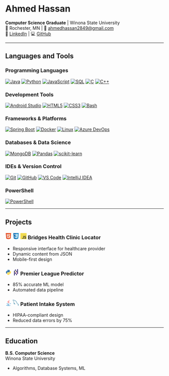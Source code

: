# Ahmed Hassan
**Computer Science Graduate** | Winona State University  
📍 Rochester, MN | 📧 [ahmedhassan2849@gmail.com](mailto:ahmedhassan2849@gmail.com)  
🔗 [LinkedIn](https://linkedin.com/in/ahmed-hassan-cs) | 💻 [GitHub](https://github.com/Ahmedcompsci)

---

## Languages and Tools

### Programming Languages
[![Java](https://img.shields.io/badge/Java-ED8B00?style=flat&logo=openjdk&logoColor=white)](https://java.com)
[![Python](https://img.shields.io/badge/Python-3776AB?style=flat&logo=python&logoColor=white)](https://python.org)
[![JavaScript](https://img.shields.io/badge/JavaScript-F7DF1E?style=flat&logo=javascript&logoColor=black)](https://javascript.com)
[![SQL](https://img.shields.io/badge/SQL-005C84?style=flat&logo=mysql&logoColor=white)](https://www.mysql.com)
[![C](https://img.shields.io/badge/C-00599C?style=flat&logo=c&logoColor=white)](https://www.cprogramming.com)
[![C++](https://img.shields.io/badge/C%2B%2B-00599C?style=flat&logo=c%2B%2B&logoColor=white)](https://cplusplus.com)

### Development Tools
[![Android Studio](https://img.shields.io/badge/Android_Studio-3DDC84?style=flat&logo=android-studio&logoColor=white)](https://developer.android.com/studio)
[![HTML5](https://img.shields.io/badge/HTML5-E34F26?style=flat&logo=html5&logoColor=white)](https://developer.mozilla.org/en-US/docs/Web/HTML)
[![CSS3](https://img.shields.io/badge/CSS3-1572B6?style=flat&logo=css3&logoColor=white)](https://developer.mozilla.org/en-US/docs/Web/CSS)
[![Bash](https://img.shields.io/badge/Bash-4EAA25?style=flat&logo=gnu-bash&logoColor=white)](https://www.gnu.org/software/bash/)

### Frameworks & Platforms
[![Spring Boot](https://img.shields.io/badge/Spring_Boot-6DB33F?style=flat&logo=spring&logoColor=white)](https://spring.io/projects/spring-boot)
[![Docker](https://img.shields.io/badge/Docker-2496ED?style=flat&logo=docker&logoColor=white)](https://www.docker.com)
[![Linux](https://img.shields.io/badge/Linux-FCC624?style=flat&logo=linux&logoColor=black)](https://www.linux.org)
[![Azure DevOps](https://img.shields.io/badge/Azure_DevOps-0078D7?style=flat&logo=azure-devops&logoColor=white)](https://azure.microsoft.com/services/devops/)

### Databases & Data Science
[![MongoDB](https://img.shields.io/badge/MongoDB-47A248?style=flat&logo=mongodb&logoColor=white)](https://www.mongodb.com)
[![Pandas](https://img.shields.io/badge/Pandas-150458?style=flat&logo=pandas&logoColor=white)](https://pandas.pydata.org)
[![scikit-learn](https://img.shields.io/badge/scikit_learn-F7931E?style=flat&logo=scikit-learn&logoColor=white)](https://scikit-learn.org)

### IDEs & Version Control
[![Git](https://img.shields.io/badge/Git-F05032?style=flat&logo=git&logoColor=white)](https://git-scm.com)
[![GitHub](https://img.shields.io/badge/GitHub-181717?style=flat&logo=github&logoColor=white)](https://github.com)
[![VS Code](https://img.shields.io/badge/VS_Code-007ACC?style=flat&logo=visual-studio-code&logoColor=white)](https://code.visualstudio.com)
[![IntelliJ IDEA](https://img.shields.io/badge/IntelliJ_IDEA-000000?style=flat&logo=intellij-idea&logoColor=white)](https://www.jetbrains.com/idea/)

### PowerShell
[![PowerShell](https://img.shields.io/badge/PowerShell-5391FE?style=flat&logo=powershell&logoColor=white)](https://docs.microsoft.com/en-us/powershell/)

---

## Projects
### <img src="https://raw.githubusercontent.com/devicons/devicon/master/icons/html5/html5-original.svg" alt="HTML" width="20"/> <img src="https://raw.githubusercontent.com/devicons/devicon/master/icons/css3/css3-original.svg" alt="CSS" width="20"/> <img src="https://raw.githubusercontent.com/devicons/devicon/master/icons/javascript/javascript-original.svg" alt="JS" width="20"/> Bridges Health Clinic Locator
- Responsive interface for healthcare provider
- Dynamic content from JSON
- Mobile-first design

### <img src="https://raw.githubusercontent.com/devicons/devicon/master/icons/python/python-original.svg" alt="Python" width="20"/> <img src="https://raw.githubusercontent.com/devicons/devicon/master/icons/pandas/pandas-original.svg" alt="Pandas" width="20"/> Premier League Predictor
- 85% accurate ML model
- Automated data pipeline

### <img src="https://raw.githubusercontent.com/devicons/devicon/master/icons/java/java-original.svg" alt="Java" width="20"/> <img src="https://raw.githubusercontent.com/devicons/devicon/master/icons/mysql/mysql-original.svg" alt="MySQL" width="20"/> Patient Intake System
- HIPAA-compliant design
- Reduced data errors by 75%

---

## Education
**B.S. Computer Science**  
Winona State University  
- Algorithms, Database Systems, ML
